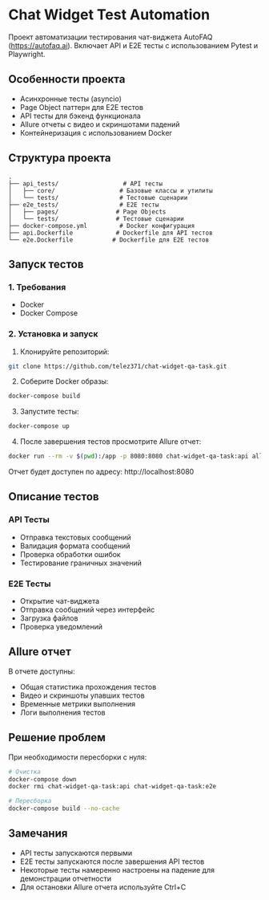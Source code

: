 # Chat Widget Test Automation

Проект автоматизации тестирования чат-виджета AutoFAQ (https://autofaq.ai). 
Включает API и E2E тесты с использованием Pytest и Playwright.

## Особенности проекта
- Асинхронные тесты (asyncio)
- Page Object паттерн для E2E тестов
- API тесты для бэкенд функционала
- Allure отчеты с видео и скриншотами падений
- Контейнеризация с использованием Docker

## Структура проекта
```
.
├── api_tests/                  # API тесты
│   ├── core/                  # Базовые классы и утилиты
│   └── tests/                 # Тестовые сценарии
├── e2e_tests/                 # E2E тесты
│   ├── pages/                # Page Objects
│   └── tests/                # Тестовые сценарии
├── docker-compose.yml         # Docker конфигурация
├── api.Dockerfile            # Dockerfile для API тестов
└── e2e.Dockerfile           # Dockerfile для E2E тестов
```

## Запуск тестов

### 1. Требования
- Docker
- Docker Compose

### 2. Установка и запуск

1. Клонируйте репозиторий:
```bash
git clone https://github.com/telez371/chat-widget-qa-task.git
```

2. Соберите Docker образы:
```bash
docker-compose build
```

3. Запустите тесты:
```bash
docker-compose up
```

4. После завершения тестов просмотрите Allure отчет:
```bash
docker run --rm -v $(pwd):/app -p 8080:8080 chat-widget-qa-task:api allure serve -h 0.0.0.0 -p 8080 /app/allure-results
```

Отчет будет доступен по адресу: http://localhost:8080

## Описание тестов

### API Тесты
- Отправка текстовых сообщений
- Валидация формата сообщений
- Проверка обработки ошибок
- Тестирование граничных значений

### E2E Тесты
- Открытие чат-виджета
- Отправка сообщений через интерфейс
- Загрузка файлов
- Проверка уведомлений

## Allure отчет
В отчете доступны:
- Общая статистика прохождения тестов
- Видео и скриншоты упавших тестов
- Временные метрики выполнения
- Логи выполнения тестов

## Решение проблем

При необходимости пересборки с нуля:
```bash
# Очистка
docker-compose down
docker rmi chat-widget-qa-task:api chat-widget-qa-task:e2e

# Пересборка
docker-compose build --no-cache
```

## Замечания
- API тесты запускаются первыми
- E2E тесты запускаются после завершения API тестов
- Некоторые тесты намеренно настроены на падение для демонстрации отчетности
- Для остановки Allure отчета используйте Ctrl+C